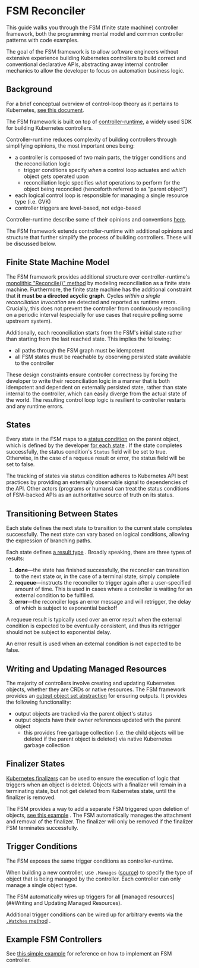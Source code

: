 # FSM Reconciler

This guide walks you through the FSM (finite state machine) controller framework, both the
programming mental model and common controller patterns with code examples.

The goal of the FSM framework is to allow software engineers without extensive
experience building Kubernetes controllers to build correct and conventional declarative APIs, abstracting away
internal controller mechanics to allow the developer to focus on automation business logic.

## Background

For a brief conceptual overview of control-loop theory as it pertains to
Kubernetes, [see this document](https://kubernetes.io/docs/concepts/architecture/controller/).

The FSM framework is built on top of [controller-runtime](https://github.com/kubernetes-sigs/controller-runtime/), a
widely used SDK for building Kubernetes controllers.

Controller-runtime reduces complexity of building controllers through simplifying opinions, the most important ones
being:

- a controller is composed of two main parts, the trigger conditions and the reconciliation logic
    - trigger conditions specify _when_ a control loop actuates and _which_ object gets operated upon
    - reconciliation logic specifies _what_ operations to perform for the object being reconciled (henceforth referred
      to as "parent object")
- each logical control loop is responsible for managing a single resource type (i.e. GVK)
- controller triggers are level-based, not edge-based

Controller-runtime describe some of their opinions and
conventions [here](https://github.com/kubernetes-sigs/controller-runtime/blob/main/pkg/doc.go).

The FSM framework extends controller-runtime with additional opinions and structure that further simplify the process
of building controllers. These will be discussed below.

## Finite State Machine Model

The FSM framework provides additional structure over
controller-runtime's [monolithic "Reconcile()" method](https://github.com/kubernetes-sigs/controller-runtime/blob/dca0be70fd22d5200f37d986ec83450a80295e59/pkg/reconcile/reconcile.go#L93)
by modeling reconciliation as a finite state machine. Furthermore, the finite state machine has the additional
constraint
that **it must be a directed acyclic graph**. Cycles _within a single reconciliation invocation_ are detected and reported as runtime errors. Crucially, this does not prevent the controller from continuously reconciling on a periodic interval (especially for use cases that require polling some upstream system).

Additionally, each reconciliation starts from the FSM's initial state rather than starting from the last reached state.
This implies the following:

- all paths through the FSM graph must be idempotent
- all FSM states must be reachable by observing persisted state available to the controller

These design constraints ensure controller correctness by forcing the developer to write their reconciliation logic in
a manner that is both idempotent and dependent on externally persisted state, rather than state internal to the
controller, which can easily diverge from the actual state of the world. The resulting control loop logic is resilient
to controller restarts and any runtime errors.

## States

Every state in the FSM maps to a [status condition](https://maelvls.dev/kubernetes-conditions/) on the parent object,
which is defined by the
developer [for each state](https://github.com/reddit/achilles-sdk/blob/4fe0f620d71a1a988cd05629df5ea4502b5ff2ea/pkg/fsm/types/core.go#L31)
. If the state completes successfully, the status condition's `Status` field will be set to true. Otherwise, in the case
of a
requeue result or error, the status field will be set to false.

The tracking of states via status condition adheres to Kubernetes API best practices by providing an externally
observable
signal to dependencies of the API. Other actors (programs or humans) can treat the status conditions of FSM-backed APIs
as an authoritative source of truth on its status.

## Transitioning Between States

Each state defines the next state to transition to the current state completes successfully. The next state can vary
based on logical conditions, allowing the expression of branching paths.

Each state
defines [a result type](https://github.com/reddit/achilles-sdk/blob/4fe0f620d71a1a988cd05629df5ea4502b5ff2ea/pkg/fsm/types/results.go#L21)
.
Broadly speaking, there are three types of results:

1. **done**—the state has finished successfully, the reconciler can transition to the next state or, in the case of a
   terminal state, simply complete
2. **requeue**—instructs the reconciler to trigger again after a user-specified amount of time. This is used in cases
   where
   a controller is waiting for an external condition to be fulfilled.
3. **error**—the reconciler logs an error message and will retrigger, the delay of which is subject to exponential
   backoff

A requeue result is typically used over an error result when the external condition is expected to be eventually
consistent, and
thus its retrigger should not be subject to exponential delay.

An error result is used when an external condition is not expected to be false.

## Writing and Updating Managed Resources

The majority of controllers involve creating and updating Kubernetes objects, whether they are CRDs or native resources.
The FSM framework provides
an [output object set abstraction](https://github.com/reddit/achilles-sdk/blob/4fe0f620d71a1a988cd05629df5ea4502b5ff2ea/pkg/fsm/types/output.go#L17)
for ensuring outputs. It provides the following functionality:

- output objects are tracked via the parent object's status
- output objects have their owner references updated with the parent object
    - this provides free garbage collection (i.e. the child objects will be deleted if the parent object is deleted) via
      native Kubernetes garbage collection

## Finalizer States

[Kubernetes finalizers](https://kubernetes.io/docs/concepts/overview/working-with-objects/finalizers/) can be used
to ensure the execution of logic that triggers when an object is deleted. Objects with a finalizer will remain in a
terminating state, but not get deleted from Kubernetes state, until the finalizer is removed.

The FSM provides a way to add a separate FSM triggered upon deletion of
objects, [see this example](https://github.com/reddit/achilles-token-controller/blob/b807e6b4f8000830aa2596132d73d466441a5d17/internal/controllers/accesstoken/reconciler.go#L162-L166)
. The FSM automatically manages the attachment and removal of the finalizer. The finalizer will only be removed if the
finalizer FSM terminates successfully.

## Trigger Conditions

The FSM exposes the same trigger conditions as controller-runtime.

When building a new controller,
use `.Manages` ([source](https://github.com/reddit/achilles-sdk/blob/4fe0f620d71a1a988cd05629df5ea4502b5ff2ea/pkg/fsm/builder.go#L93))
to specify the type of object that is being managed by the controller. Each controller can only manage a single object
type.

The FSM automatically wires up triggers for all [managed resources](##Writing and Updating Managed Resources).

Additional trigger conditions can be wired up for arbitrary events via
the [`.Watches` method](https://github.com/reddit/achilles-sdk/blob/4fe0f620d71a1a988cd05629df5ea4502b5ff2ea/pkg/fsm/builder.go#L134)
.

## Example FSM Controllers

See [this simple example](https://github.com/reddit/achilles-token-controller)
for reference on how to implement an FSM controller.
